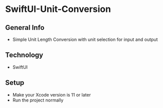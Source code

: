 # SwiftUI-Unit-Conversion
## General Info
* Simple Unit Length Conversion with unit selection for input and output

## Technology
* SwiftUI

## Setup
* Make your Xcode version is 11 or later
* Run the project normally 
